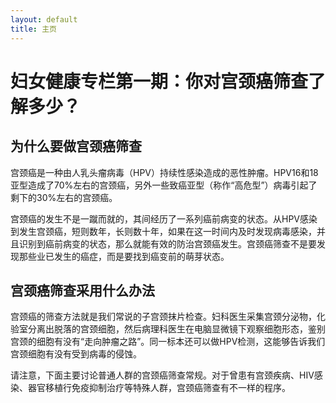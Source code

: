 ```yaml
---
layout: default
title: 主页
---
```

# 妇女健康专栏第一期：你对宫颈癌筛查了解多少？
## 为什么要做宫颈癌筛查
宫颈癌是一种由人乳头瘤病毒（HPV）持续性感染造成的恶性肿瘤。HPV16和18亚型造成了70%左右的宫颈癌，另外一些致癌亚型（称作“高危型”）病毒引起了剩下的30%左右的宫颈癌。

宫颈癌的发生不是一蹴而就的，其间经历了一系列癌前病变的状态。从HPV感染到发生宫颈癌，短则数年，长则数十年，如果在这一时间内及时发现病毒感染，并且识别到癌前病变的状态，那么就能有效的防治宫颈癌发生。宫颈癌筛查不是要发现那些业已发生的癌症，而是要找到癌变前的萌芽状态。
## 宫颈癌筛查采用什么办法
宫颈癌的筛查方法就是我们常说的子宫颈抹片检查。妇科医生采集宫颈分泌物，化验室分离出脱落的宫颈细胞，然后病理科医生在电脑显微镜下观察细胞形态，鉴别宫颈的细胞有没有“走向肿瘤之路”。同一标本还可以做HPV检测，这能够告诉我们宫颈细胞有没有受到病毒的侵蚀。

请注意，下面主要讨论普通人群的宫颈癌筛查常规。对于曾患有宫颈疾病、HIV感染、器官移植行免疫抑制治疗等特殊人群，宫颈癌筛查有不一样的程序。
